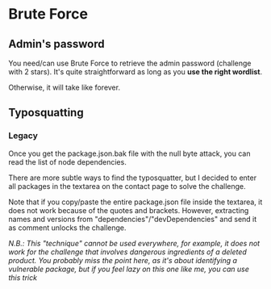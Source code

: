 # Brute Force

## Admin's password

You need/can use Brute Force to retrieve the admin password (challenge with 2 stars). It's quite straightforward as long as you **use the right wordlist**.

Otherwise, it will take like forever.

## Typosquatting

### Legacy

Once you get the package.json.bak file with the null byte attack, you can read the list of node dependencies.

There are more subtle ways to find the typosquatter, but I decided to enter all packages in the textarea on the contact page to solve the challenge.

Note that if you copy/paste the entire package.json file inside the textarea, it does not work because of the quotes and brackets. However, extracting names and versions from "dependencies"/"devDependencies" and send it as comment unlocks the challenge.

_N.B.: This "technique" cannot be used everywhere, for example, it does not work for the challenge that involves dangerous ingredients of a deleted product. You probably miss the point here, as it's about identifying a vulnerable package, but if you feel lazy on this one like me, you can use this trick_